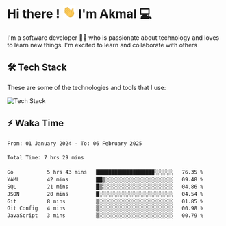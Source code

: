 # Hi there ! <img src="https://github.com/ABSphreak/ABSphreak/blob/master/gifs/Hi.gif" width="30"> I'm Akmal  💻

I'm a software developer 👨‍💻 who is passionate about technology and loves to learn new things. I'm excited to learn and collaborate with others

## 🛠️ Tech Stack

These are some of the technologies and tools that I use:

![Tech Stack](https://skillicons.dev/icons?i=typescript,nodejs,javascript,express,nest,sequelize,go,rabbitmq,python,solidity,react,vue,next,nuxtjs,webpack,vite,tailwindcss,bootstrap,css,scss,html,vercel,firebase,heroku,netlify,docker,postgresql,mongodb,redis,mysql,graphql,git,github,gitlab,vscode,figma,postman,pytorch,tensorflow,bash)

## ⚡ Waka Time
<!--START_SECTION:waka-->

```txt
From: 01 January 2024 - To: 06 February 2025

Total Time: 7 hrs 29 mins

Go           5 hrs 43 mins   ███████████████████░░░░░░   76.35 %
YAML         42 mins         ██▒░░░░░░░░░░░░░░░░░░░░░░   09.48 %
SQL          21 mins         █▒░░░░░░░░░░░░░░░░░░░░░░░   04.86 %
JSON         20 mins         █░░░░░░░░░░░░░░░░░░░░░░░░   04.54 %
Git          8 mins          ▒░░░░░░░░░░░░░░░░░░░░░░░░   01.85 %
Git Config   4 mins          ▒░░░░░░░░░░░░░░░░░░░░░░░░   00.98 %
JavaScript   3 mins          ▒░░░░░░░░░░░░░░░░░░░░░░░░   00.79 %
```

<!--END_SECTION:waka-->


